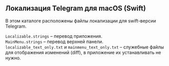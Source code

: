 ## Локализация Telegram для macOS (Swift)

В этом каталоге расположены файлы локализации для swift-версии Telegram.  
  
`Localizable.strings` – перевод приложения.  
`MainMenu.strings` – перевод верхней панели.  
`localizable_text_only.txt` и `mainmenu_text_only.txt` – служебные файлы для отображения изменений (diff), в приложение их устанавливать не нужно.